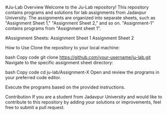 #Ju-Lab
Overview
Welcome to the Ju-Lab repository! This repository contains programs and solutions for lab assignments from Jadavpur University. The assignments are organized into separate sheets, such as "Assignment Sheet 1," "Assignment Sheet 2," and so on. "Assignment-1" contains programs from "Assignment sheet 1".

#Assignment Sheets:
Assignment Sheet 1
Assignment Sheet 2

How to Use
Clone the repository to your local machine:

bash
Copy code
git clone https://github.com/your-username/ju-lab.git
Navigate to the specific assignment sheet directory:

bash
Copy code
cd ju-lab/Assignment-X
Open and review the programs in your preferred code editor.

Execute the programs based on the provided instructions.

Contribution
If you are a student from Jadavpur University and would like to contribute to this repository by adding your solutions or improvements, feel free to submit a pull request.
